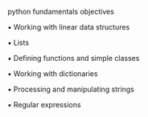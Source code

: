 python fundamentals objectives

▪ Working with linear data structures

▪ Lists
 
▪ Defining functions and simple classes

▪ Working with dictionaries

▪ Processing and manipulating strings

▪ Regular expressions
